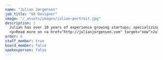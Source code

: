 ```yaml
---
name: "Julian Jørgensen"
job_title: "UX Designer"
image: "/_assets/images/julian-portrait.jpg"
description: |
  Julian has over 10 years of experience growing startups; specializing in marketing, web development and e-commerce. He thrills to creatively communicate the essence of CorePath Robotics.
  <p>Read more on <a href="http://julianjorgensen.com" target="new">JulianJorgensen.com</a></p>
order: 6
staff_member: true
board_member: false
spokesperson: false
---
```

